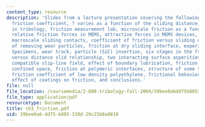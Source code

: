 ```yaml
---
content_type: resource
description: 'Slides from a lecture presentation covering the following topics: Friction,
  friction coefficient, ? varies as a function of the sliding distance, scale issues
  in tribology, friction measurement lab, microscale friction as a function of coating,
  relative friction forces in MEMS, attractive forces in MEMS devices, friction at
  macroscale sliding contacts, coefficient of friction versus sliding distance, effect
  of removing wear particles, friction at dry sliding interface, experimental setup,
  Specimens, wear track, particle (SiC) insertion, six stages in the frictional force
  versus distance slid relationship, two interacting surface asperities, geometrically
  compatible slip-line field, effect of boundary lubrication, friction in geometrically
  confined space, friction at polymeric interfaces, structure of some thermoplastics,
  friction coefficient of low density polyethylene, frictional behavior of composites,
  effect of coatings on friction, and conclusions.'
file: null
file_location: /coursemedia/2-800-tribology-fall-2004/39bee0a6dd75b805338d29c25b8a0810_ch3_friction.pdf
file_type: application/pdf
resourcetype: Document
title: ch3_friction.pdf
uid: 39bee0a6-dd75-b805-338d-29c25b8a0810
---
```

